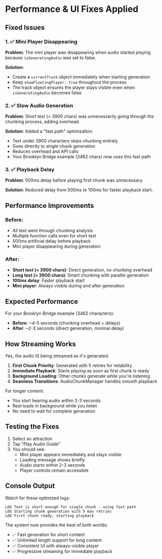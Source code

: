 # Performance & UI Fixes Applied

## Fixed Issues

### 1. ✅ Mini Player Disappearing
**Problem**: The mini player was disappearing when audio started playing because `isGeneratingAudio` was set to false.

**Solution**: 
- Create a `currentTrack` object immediately when starting generation
- Keep `showFloatingPlayer: true` throughout the process
- The track object ensures the player stays visible even when `isGeneratingAudio` becomes false

### 2. ✅ Slow Audio Generation
**Problem**: Short text (< 3900 chars) was unnecessarily going through the chunking process, adding overhead.

**Solution**: Added a "fast path" optimization:
- Text under 3900 characters skips chunking entirely
- Goes directly to single chunk generation
- Reduces overhead and API calls
- Your Brooklyn Bridge example (3462 chars) now uses this fast path

### 3. ✅ Playback Delay
**Problem**: 500ms delay before playing first chunk was unnecessary.

**Solution**: Reduced delay from 500ms to 100ms for faster playback start.

## Performance Improvements

### Before:
- All text went through chunking analysis
- Multiple function calls even for short text
- 500ms artificial delay before playback
- Mini player disappearing during generation

### After:
- **Short text (< 3900 chars)**: Direct generation, no chunking overhead
- **Long text (> 3900 chars)**: Smart chunking with parallel generation
- **100ms delay**: Faster playback start
- **Mini player**: Always visible during and after generation

## Expected Performance

For your Brooklyn Bridge example (3462 characters):
- **Before**: ~4-5 seconds (chunking overhead + delays)
- **After**: ~2-3 seconds (direct generation, minimal delay)

## How Streaming Works

Yes, the audio IS being streamed as it's generated:

1. **First Chunk Priority**: Generated with 5 retries for reliability
2. **Immediate Playback**: Starts playing as soon as first chunk is ready
3. **Background Loading**: Other chunks generate while you're listening
4. **Seamless Transitions**: AudioChunkManager handles smooth playback

For longer content:
- You start hearing audio within 2-3 seconds
- Rest loads in background while you listen
- No need to wait for complete generation

## Testing the Fixes

1. Select an attraction
2. Tap "Play Audio Guide"
3. You should see:
   - Mini player appears immediately and stays visible
   - Loading message shows briefly
   - Audio starts within 2-3 seconds
   - Player controls remain accessible

## Console Output

Watch for these optimized logs:
```
LOG Text is short enough for single chunk - using fast path
LOG Starting chunk generation with 5 max retries
LOG First chunk ready, starting playback
```

The system now provides the best of both worlds:
- ✅ Fast generation for short content
- ✅ Unlimited length support for long content
- ✅ Consistent UI with always-visible player
- ✅ Progressive streaming for immediate playback